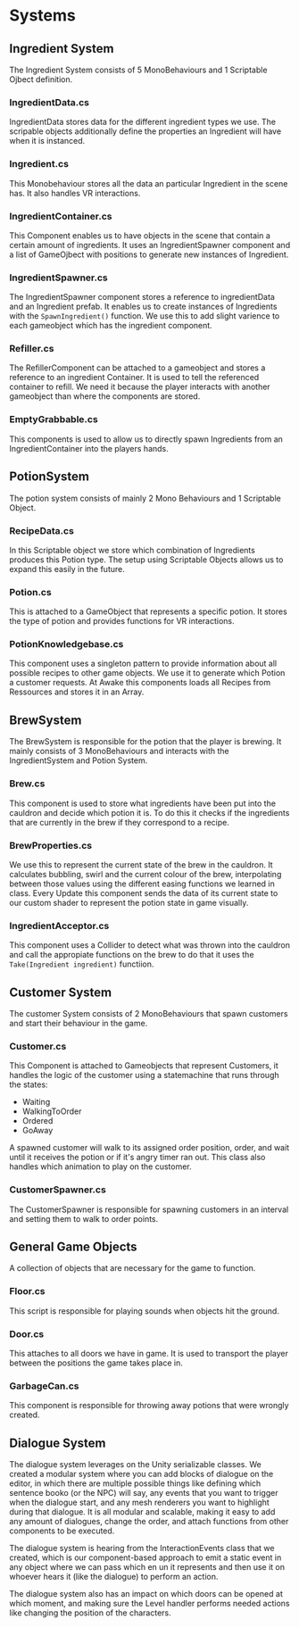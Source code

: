 # Systems

## Ingredient System

The Ingredient System consists of 5 MonoBehaviours and 1 Scriptable Ojbect definition.

### IngredientData.cs

IngredientData stores data for the different ingredient types we use. The scripable objects additionally define the properties an Ingredient will have when it is instanced.

### Ingredient.cs

This Monobehaviour stores all the data an particular Ingredient in the scene has. It also handles VR interactions.

### IngredientContainer.cs

This Component enables us to have objects in the scene that contain a certain amount of ingredients. It uses an IngredientSpawner component and a list of GameOjbect with positions to generate new instances of Ingredient.

### IngredientSpawner.cs

The IngredientSpawner component stores a reference to ingredientData and an Ingredient prefab. It enables us to create instances of Ingredients with the `SpawnIngredient()` function. We use this to add slight varience to each gameobject which has the ingredient component.

### Refiller.cs

The RefillerComponent can be attached to a gameobject and stores a reference to an ingredient Container. It is used to tell the referenced container to refill. We need it because the player interacts with another gameobject than where the components are stored.

### EmptyGrabbable.cs

This components is used to allow us to directly spawn Ingredients from an IngredientContainer into the players hands.

## PotionSystem

The potion system consists of mainly 2 Mono Behaviours and 1 Scriptable Object.

### RecipeData.cs

In this Scriptable object we store which combination of Ingredients produces this Potion type. The setup using Scriptable Objects allows us to expand this easily in the future.

### Potion.cs

This is attached to a GameObject that represents a specific potion. It stores the type of potion and provides functions for VR interactions.

### PotionKnowledgebase.cs

This component uses a singleton pattern to provide information about all possible recipes to other game objects. We use it to generate which Potion a customer requests. At Awake this components loads all Recipes from Ressources and stores it in an Array.

## BrewSystem

The BrewSystem is responsible for the potion that the player is brewing. It mainly consists of 3 MonoBehaviours and interacts with the IngredientSystem and Potion System.

### Brew.cs

This component is used to store what ingredients have been put into the cauldron and decide which potion it is. To do this it checks if the ingredients that are currently in the brew if they correspond to a recipe.

### BrewProperties.cs

We use this to represent the current state of the brew in the cauldron. It calculates bubbling, swirl and the current colour of the brew, interpolating between those values using the different easing functions we learned in class. Every Update this component sends the data of its current state to our custom shader to represent the potion state in game visually.

### IngredientAcceptor.cs

This component uses a Collider to detect what was thrown into the cauldron and call the appropiate functions on the brew to do that it uses the `Take(Ingredient ingredient)` functiion.

## Customer System

The customer System consists of 2 MonoBehaviours that spawn customers and start their behaviour in the game.

### Customer.cs

This Component is attached to Gameobjects that represent Customers, it handles the logic of the customer using a statemachine that runs through the states:
 - Waiting
 - WalkingToOrder
 - Ordered
 - GoAway

A spawned customer will walk to its assigned order position, order, and wait until it receives the potion or if it's angry timer ran out. This class also handles which animation to play on the customer.

### CustomerSpawner.cs

The CustomerSpawner is responsible for spawning customers in an interval and setting them to walk to order points.

## General Game Objects

A collection of objects that are necessary for the game to function.

### Floor.cs

This script is responsible for playing sounds when objects hit the ground.

### Door.cs

This attaches to all doors we have in game. It is used to transport the player between the positions the game takes place in.

### GarbageCan.cs

This component is responsible for throwing away potions that were wrongly created.

## Dialogue System

The dialogue system leverages on the Unity serializable classes. We created a modular system where you can add blocks of dialogue on the editor, in which there are multiple possible things like defining which sentence booko (or the NPC) will say, any events that you want to trigger when the dialogue start, and any mesh renderers you want to highlight during that dialogue. It is all modular and scalable, making it easy to add any amount of dialogues, change the order, and attach functions from other components to be executed.

The dialogue system is hearing from the InteractionEvents class that we created, which is our component-based approach to emit a static event in any object where we can pass which en un it represents and then use it on whoever hears it (like the dialogue) to perform an action.

The dialogue system also has an impact on which doors can be opened at which moment, and making sure the Level handler performs needed actions like changing the position of the characters.